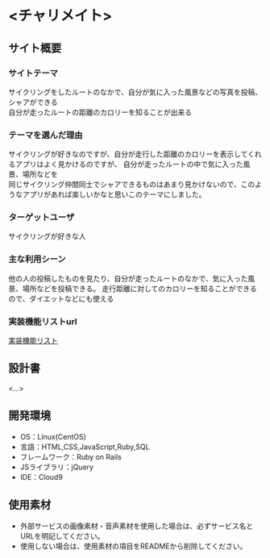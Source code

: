 # <チャリメイト>

## サイト概要
### サイトテーマ
サイクリングをしたルートのなかで、自分が気に入った風景などの写真を投稿、シャアができる  
自分が走ったルートの距離のカロリーを知ることが出来る

### テーマを選んだ理由
サイクリングが好きなのですが、自分が走行した距離のカロリーを表示してくれるアプリはよく見かけるのですが、
自分が走ったルートの中で気に入った風景、場所などを  
同じサイクリング仲間同士でシャアできるものはあまり見かけないので、このようなアプリがあれば楽しいかなと思いこのテーマにしました。

### ターゲットユーザ
サイクリングが好きな人

### 主な利用シーン
他の人の投稿したものを見たり、自分が走ったルートのなかで、気に入った風景、場所などを投稿できる。  走行距離に対してのカロリーを知ることができるので、ダイエットなどにも使える

### 実装機能リストurl
[実装機能リスト](https://docs.google.com/spreadsheets/d/1w4VqVWG3g8RHRKAvXVQbiDxOGzizhzcg_lqpdf6uddc/edit?usp=sharing)

## 設計書
<...>

## 開発環境
- OS：Linux(CentOS)
- 言語：HTML,CSS,JavaScript,Ruby,SQL
- フレームワーク：Ruby on Rails
- JSライブラリ：jQuery
- IDE：Cloud9

## 使用素材
- 外部サービスの画像素材・音声素材を使用した場合は、必ずサービス名とURLを明記してください。
- 使用しない場合は、使用素材の項目をREADMEから削除してください。
